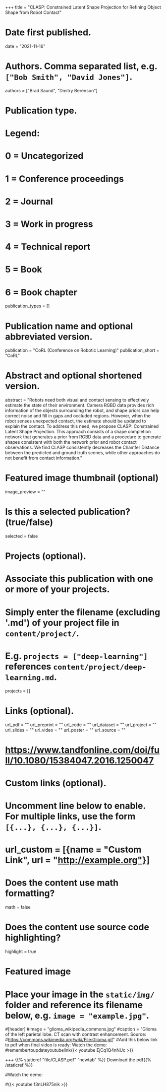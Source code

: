 +++
title = "CLASP: Constrained Latent Shape Projection for Refining Object Shape from Robot Contact"

# Date first published.
date = "2021-11-16"

# Authors. Comma separated list, e.g. `["Bob Smith", "David Jones"]`.
authors = ["Brad Saund", "Dmitry Berenson"]
# Publication type.
# Legend:
# 0 = Uncategorized
# 1 = Conference proceedings
# 2 = Journal
# 3 = Work in progress
# 4 = Technical report
# 5 = Book
# 6 = Book chapter
publication_types = []

# Publication name and optional abbreviated version.
publication = "CoRL (Conference on Robotic Learning)"
publication_short = "CoRL"

# Abstract and optional shortened version.
abstract = "Robots need both visual and contact sensing to effectively estimate the state of their environment. Camera RGBD data provides rich information of the objects surrounding the robot, and shape priors can help correct noise and fill in gaps and occluded regions. However, when the robot senses unexpected contact, the estimate should be updated to explain the contact. To address this need, we propose CLASP: Constrained Latent Shape Projection. This approach consists of a shape completion network that generates a prior from RGBD data and a procedure to generate shapes consistent with both the network prior and robot contact observations. We find CLASP consistently decreases the Chamfer Distance between the predicted and ground truth scenes, while other approaches do not benefit from contact information."

# Featured image thumbnail (optional)
image_preview = ""

# Is this a selected publication? (true/false)
selected = false

# Projects (optional).
#   Associate this publication with one or more of your projects.
#   Simply enter the filename (excluding '.md') of your project file in `content/project/`.
#   E.g. `projects = ["deep-learning"]` references `content/project/deep-learning.md`.
projects = []

# Links (optional).
url_pdf = ""
url_preprint = ""
url_code = ""
url_dataset = ""
url_project = ""
url_slides = ""
url_video = ""
url_poster = ""
url_source = ""
# https://www.tandfonline.com/doi/full/10.1080/15384047.2016.1250047

# Custom links (optional).
#   Uncomment line below to enable. For multiple links, use the form `[{...}, {...}, {...}]`.
# url_custom = [{name = "Custom Link", url = "http://example.org"}]

# Does the content use math formatting?
math = false

# Does the content use source code highlighting?
highlight = true

# Featured image
# Place your image in the `static/img/` folder and reference its filename below, e.g. `image = "example.jpg"`.
#[header]
#image = "glioma_wikipedia_commons.jpg"
#caption = "Glioma of the left parietal lobe. CT scan with contrast enhancement. Source: #https://commons.wikimedia.org/wiki/File:Glioma.gif"
#Add this below link to pdf when final video is ready: Watch the demo: 
#remembertoupdateyoutubelink{{< youtube EjCq1Q4nNUc >}}

+++
{{% staticref "file/CLASP.pdf" "newtab" %}} 
Download the pdf{{% /staticref %}}

#Watch the demo: 

#{{< youtube f3nLH875nik >}}


